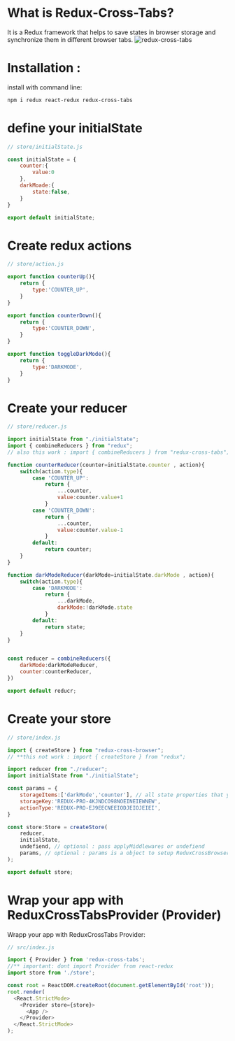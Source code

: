 # What is Redux-Cross-Tabs?
It is a Redux framework that helps to save states in browser storage and synchronize them in different browser tabs.
<image src="https://github.com/abasb75/redux-cross-tabs/blob/main/assets/multi-tab-screen.gif" alt="redux-cross-tabs">

# Installation :

install with command line:
```sh
npm i redux react-redux redux-cross-tabs
```

# define your initialState

```javascript
// store/initialState.js

const initialState = {
    counter:{
        value:0
    },
    darkMoade:{
        state:false,
    }
}

export default initialState;

```

# Create redux actions

```javascript
// store/action.js

export function counterUp(){
    return {
        type:'COUNTER_UP',
    }
}

export function counterDown(){
    return {
        type:'COUNTER_DOWN',
    }
}

export function toggleDarkMode(){
    return {
        type:'DARKMODE',
    }
}

```

# Create your reducer 

```javascript
// store/reducer.js

import initialState from "./initialState";
import { combineReducers } from "redux"; 
// also this work : import { combineReducers } from "redux-cross-tabs"; 

function counterReducer(counter=initialState.counter , action){
    switch(action.type){
        case 'COUNTER_UP':
            return {
                ...counter,
                value:counter.value+1 
            }
        case 'COUNTER_DOWN':
            return {
                ...counter,
                value:counter.value-1 
            }
        default:
            return counter;
    }
}

function darkModeReducer(darkMode=initialState.darkMode , action){
    switch(action.type){
        case 'DARKMODE':
            return {
                ...darkMode,
                darkMode:!darkMode.state 
            }
        default:
            return state;
    }
}


const reducer = combineReducers({
    darkMode:darkModeReducer,
    counter:counterReducer,
})

export default reducr;


```


# Create your store 

```javascript
// store/index.js

import { createStore } from "redux-cross-browser";
// **this not work : import { createStore } from "redux";

import reducer from "./reducer";
import initialState from "./initialState";

const params = {
    storageItems:['darkMode','counter'], // all state properties that you need to save on browser
    storageKey:'REDUX-PRO-4KJNDCO98NOEINEIEWNEW',
    actionType:'REDUX-PRO-EJ9EECNEEIODJEIOJEIEI',
}

const store:Store = createStore(
    reducer,
    initialState,
    undefiend, // optional : pass applyMiddlewares or undefiend
    params, // optional : params is a object to setup ReduxCrossBrowser
);

export default store;


```

# Wrap your app with ReduxCrossTabsProvider (Provider)

Wrapp your app with ReduxCrossTabs Provider:

```javascript
// src/index.js

import { Provider } from 'redux-cross-tabs'; 
//** important: dont import Provider from react-redux
import store from './store';

const root = ReactDOM.createRoot(document.getElementById('root'));
root.render(
  <React.StrictMode>
    <Provider store={store}>
      <App />
    </Provider>
  </React.StrictMode>
);


```